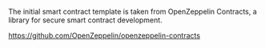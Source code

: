 The initial smart contract template is taken from OpenZeppelin Contracts, a library for secure smart contract development.

https://github.com/OpenZeppelin/openzeppelin-contracts
